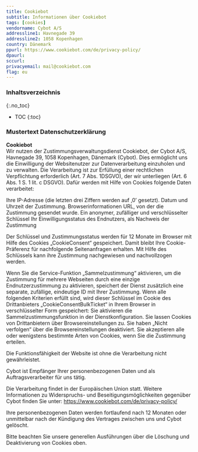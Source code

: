 ```yaml
---
title: Cookiebot
subtitle: Informationen über Cookiebot
tags: [cookies]
vendorname: Cybot A/S
addressline1: Havnegade 39
addressline2: 1058 Kopenhagen
country: Dänemark
ppurl: https://www.cookiebot.com/de/privacy-policy/
dpaurl: 
sccurl: 
privacyemail: mail@cookiebot.com
flag: eu
---
```

### Inhaltsverzeichnis
{:.no_toc}
* TOC
{:toc}

### Mustertext Datenschutzerklärung
**Cookiebot**  
Wir nutzen der Zustimmungsverwaltungsdienst Cookiebot, der Cybot A/S, Havnegade 39, 1058 Kopenhagen, Dänemark (Cybot). Dies ermöglicht uns die Einwilligung der Websitenutzer zur Datenverarbeitung einzuholen und zu verwalten. Die Verarbeitung ist zur Erfüllung einer rechtlichen Verpflichtung erforderlich (Art. 7 Abs. 1DSGVO), der wir unterliegen (Art. 6 Abs. 1 S. 1 lit. c DSGVO). Dafür werden mit Hilfe von Cookies folgende Daten verarbeitet:

Ihre IP-Adresse (die letzten drei Ziffern werden auf ‚0’ gesetzt).
Datum und Uhrzeit der Zustimmung.
Browserinformationen
URL, von der die Zustimmung gesendet wurde.
Ein anonymer, zufälliger und verschlüsselter Schlüssel
Ihr Einwilligungsstatus des Endnutzers, als Nachweis der Zustimmung

Der Schlüssel und Zustimmungsstatus werden für 12 Monate im Browser mit Hilfe des Cookies „CookieConsent“ gespeichert. Damit bleibt Ihre Cookie-Präferenz für nachfolgende Seitenanfragen erhalten. Mit Hilfe des Schlüssels kann ihre Zustimmung nachgewiesen und nachvollzogen werden.

Wenn Sie die Service-Funktion „Sammelzustimmung“ aktivieren, um die Zustimmung für mehrere Webseiten durch eine einzige Endnutzerzustimmung zu aktivieren, speichert der Dienst zusätzlich eine separate, zufällige, eindeutige ID mit Ihrer Zustimmung. Wenn alle folgenden Kriterien erfüllt sind, wird dieser Schlüssel im Cookie des Drittanbieters „CookieConsentBulkTicket“ in Ihrem Browser in verschlüsselter Form gespeichert: Sie aktivieren die Sammelzustimmungsfunktion in der Dienstkonfiguration. Sie lassen Cookies von Drittanbietern über Browsereinstellungen zu. Sie haben „Nicht verfolgen“ über die Browsereinstellungen deaktiviert. Sie akzeptieren alle oder wenigstens bestimmte Arten von Cookies, wenn Sie die Zustimmung erteilen.

Die Funktionsfähigkeit der Website ist ohne die Verarbeitung nicht gewährleistet.

Cybot ist Empfänger Ihrer personenbezogenen Daten und als Auftragsverarbeiter für uns tätig.

Die Verarbeitung findet in der Europäischen Union statt. Weitere Informationen zu Widerspruchs- und Beseitigungsmöglichkeiten gegenüber Cybot finden Sie unter: https://www.cookiebot.com/de/privacy-policy/

Ihre personenbezogenen Daten werden fortlaufend nach 12 Monaten oder unmittelbar nach der Kündigung des Vertrages zwischen uns und Cybot gelöscht.

Bitte beachten Sie unsere generellen Ausführungen über die Löschung und Deaktivierung von Cookies oben.